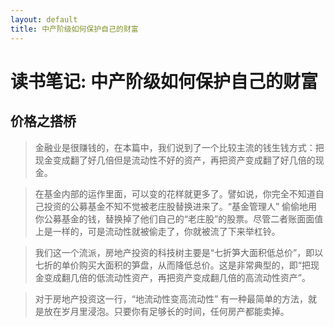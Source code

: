 ```yaml
---
layout: default
title: 中产阶级如何保护自己的财富
---
```


# 读书笔记: 中产阶级如何保护自己的财富


## 价格之搭桥

> 金融业是很赚钱的，在本篇中，我们说到了一个比较主流的钱生钱方式：把现金变成翻了好几倍但是流动性不好的资产，再把资产变成翻了好几倍的现金。
>



> 在基金内部的运作里面，可以变的花样就更多了。譬如说，你完全不知道自己投资的公募基金不知不觉被老庄股替换进来了。“基金管理人” 偷偷地用你公募基金的钱，替换掉了他们自己的“老庄股”的股票。尽管二者账面面值上是一样的，可是流动性就被偷走了，你就被流了下来举杠铃。
>



> 我们这一个流派，房地产投资的科技树主要是“七折笋大面积低总价”，即以七折的单价购买大面积的笋盘，从而降低总价。这是非常典型的，即“把现金变成翻几倍的低流动性资产，再把资产变成翻几倍的高流动性资产”。
>



> 对于房地产投资这一行，“地流动性变高流动性” 有一种最简单的方法，就是放在岁月里浸泡。只要你有足够长的时间，任何房产都能卖掉。
>

